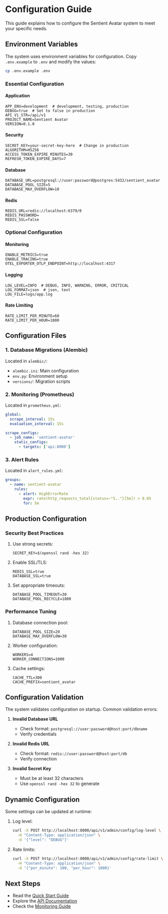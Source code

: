 # Configuration Guide

This guide explains how to configure the Sentient Avatar system to meet your specific needs.

## Environment Variables

The system uses environment variables for configuration. Copy `.env.example` to `.env` and modify the values:

```bash
cp .env.example .env
```

### Essential Configuration

#### Application
```env
APP_ENV=development  # development, testing, production
DEBUG=true  # Set to false in production
API_V1_STR=/api/v1
PROJECT_NAME=Sentient Avatar
VERSION=0.1.0
```

#### Security
```env
SECRET_KEY=your-secret-key-here  # Change in production
ALGORITHM=HS256
ACCESS_TOKEN_EXPIRE_MINUTES=30
REFRESH_TOKEN_EXPIRE_DAYS=7
```

#### Database
```env
DATABASE_URL=postgresql://user:password@postgres:5432/sentient_avatar
DATABASE_POOL_SIZE=5
DATABASE_MAX_OVERFLOW=10
```

#### Redis
```env
REDIS_URL=redis://localhost:6379/0
REDIS_PASSWORD=
REDIS_SSL=false
```

### Optional Configuration

#### Monitoring
```env
ENABLE_METRICS=true
ENABLE_TRACING=true
OTEL_EXPORTER_OTLP_ENDPOINT=http://localhost:4317
```

#### Logging
```env
LOG_LEVEL=INFO  # DEBUG, INFO, WARNING, ERROR, CRITICAL
LOG_FORMAT=json  # json, text
LOG_FILE=logs/app.log
```

#### Rate Limiting
```env
RATE_LIMIT_PER_MINUTE=60
RATE_LIMIT_PER_HOUR=1000
```

## Configuration Files

### 1. Database Migrations (Alembic)

Located in `alembic/`:
- `alembic.ini`: Main configuration
- `env.py`: Environment setup
- `versions/`: Migration scripts

### 2. Monitoring (Prometheus)

Located in `prometheus.yml`:
```yaml
global:
  scrape_interval: 15s
  evaluation_interval: 15s

scrape_configs:
  - job_name: 'sentient-avatar'
    static_configs:
      - targets: ['api:8000']
```

### 3. Alert Rules

Located in `alert_rules.yml`:
```yaml
groups:
  - name: sentient-avatar
    rules:
      - alert: HighErrorRate
        expr: rate(http_requests_total{status=~"5.."}[5m]) > 0.05
        for: 5m
```

## Production Configuration

### Security Best Practices

1. Use strong secrets:
   ```env
   SECRET_KEY=$(openssl rand -hex 32)
   ```

2. Enable SSL/TLS:
   ```env
   REDIS_SSL=true
   DATABASE_SSL=true
   ```

3. Set appropriate timeouts:
   ```env
   DATABASE_POOL_TIMEOUT=30
   DATABASE_POOL_RECYCLE=1800
   ```

### Performance Tuning

1. Database connection pool:
   ```env
   DATABASE_POOL_SIZE=20
   DATABASE_MAX_OVERFLOW=30
   ```

2. Worker configuration:
   ```env
   WORKERS=4
   WORKER_CONNECTIONS=1000
   ```

3. Cache settings:
   ```env
   CACHE_TTL=300
   CACHE_PREFIX=sentient_avatar
   ```

## Configuration Validation

The system validates configuration on startup. Common validation errors:

1. **Invalid Database URL**
   - Check format: `postgresql://user:password@host:port/dbname`
   - Verify credentials

2. **Invalid Redis URL**
   - Check format: `redis://user:password@host:port/db`
   - Verify connection

3. **Invalid Secret Key**
   - Must be at least 32 characters
   - Use `openssl rand -hex 32` to generate

## Dynamic Configuration

Some settings can be updated at runtime:

1. Log level:
   ```bash
   curl -X POST http://localhost:8000/api/v1/admin/config/log-level \
     -H "Content-Type: application/json" \
     -d '{"level": "DEBUG"}'
   ```

2. Rate limits:
   ```bash
   curl -X POST http://localhost:8000/api/v1/admin/config/rate-limit \
     -H "Content-Type: application/json" \
     -d '{"per_minute": 100, "per_hour": 1000}'
   ```

## Next Steps

- Read the [Quick Start Guide](quick-start.md)
- Explore the [API Documentation](../api/overview.md)
- Check the [Monitoring Guide](../monitoring/overview.md) 